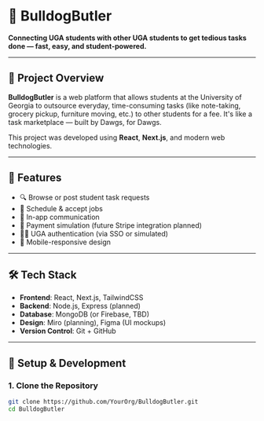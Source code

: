 # 🐾 BulldogButler

**Connecting UGA students with other UGA students to get tedious tasks done — fast, easy, and student-powered.**

---

## 🚀 Project Overview

**BulldogButler** is a web platform that allows students at the University of Georgia to outsource everyday, time-consuming tasks (like note-taking, grocery pickup, furniture moving, etc.) to other students for a fee. It's like a task marketplace — built by Dawgs, for Dawgs.

This project was developed using **React**, **Next.js**, and modern web technologies.

---

## 🧠 Features

- 🔍 Browse or post student task requests
- 📅 Schedule & accept jobs
- 💬 In-app communication
- 🧾 Payment simulation (future Stripe integration planned)
- 🧑‍🎓 UGA authentication (via SSO or simulated)
- 📱 Mobile-responsive design

---

## 🛠️ Tech Stack

- **Frontend**: React, Next.js, TailwindCSS
- **Backend**: Node.js, Express (planned)
- **Database**: MongoDB (or Firebase, TBD)
- **Design**: Miro (planning), Figma (UI mockups)
- **Version Control**: Git + GitHub

---

## 🚧 Setup & Development

### 1. Clone the Repository
```bash
git clone https://github.com/YourOrg/BulldogButler.git
cd BulldogButler
